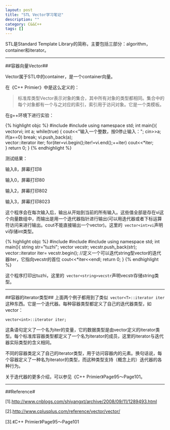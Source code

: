 ```yaml
---
layout: post
title: "STL Vector学习笔记"
description: ""
category: C&&C++
tags: []
---
```

STL是Standard Template Library的简称，主要包括三部分：algorithm，container和iterator。

--------------------------------------------------------
##容器向量Vector##

Vector属于STL中的container，是一个container向量。

在《C++ Primier》中是这么定义的：

> 标准库类型Vector表示对象的集合，其中所有对象的类型都相同。集合中的每个对象都有一个与之对应的索引，索引用于访问对象。它是一个类模板。

在g++环境下进行实验：

{% highlight objc %}
#include <iostream>
#include <vector>
using namespace std;
int main(){
    vector<int>vi;
    int a;
    while(true)
    {
    cout<<"输入一个整数，按0停止输入：";
    cin>>a;
    if(a==0)
    break;
    vi.push_back(a);  
    vector<int>::iterator iter;
    for(iter=vi.begin();iter!=vi.end();++iter)
    cout<<*iter;     
    }
    return 0;
    }
{% endhighlight %}

测试结果：

输入8，屏幕打印8

输入0，屏幕打印80

输入2，屏幕打印802

输入3，屏幕打印8023

这个程序会在每次输入后，输出从开始到当前的所有输入。这些值全部是存在vi这个向量数组中，而输出是用一个迭代器指针进行输出(可以用迭代器或者下标运算符访问来进行输出。cout不能直接输出一个vector)。这里的` vector<int>vi`声明vi存储int类型。

{% highlight objc %}
#include <iostream>
#include <string>
#include <vector>
using namespace std;
int main(){
    string str="tuzhi";
    vector<string> vecstr;
    vecstr.push_back(str);
    vector<string>::iterator iter= vecstr.begin();
    //定义一个可以迭代string型vector的迭代器iter，它指向vecstr的首位
    cout<<*iter<<endl;
    return 0;
}
{% endhighlight %}

这个程序打印出tuzhi，这里的` vector<string>vecstr`声明vecstr存储string类型。

--------------------------------------------------------------
##容器的iterator类型##
上面两个例子都用到了类似` vector<T>::iterator iter`这种东西。它是一个迭代器。每种容器类型都定义了自己的迭代器类型，如vector：

    vector<int>::iterator iter;

这条语句定义了一个名为iter的变量，它的数据类型是由vector<int>定义的iterator类型。每个标准库容器类型都定义了一个名为iterator的成员，这里的iterator与迭代器实际类型的含义相同。

不同的容器类定义了自己的iterator类型，用于访问容器内的元素。换句话说，每个容器定义了一种名为iterator的类型，而这种类型支持（概念上的）迭代器的各种行为。

关于迭代器的更多介绍，可以参见《C++ Primier》Page95～Page101。

--------------------------------------------------------------------------

##Reference#

[1].http://www.cnblogs.com/shiyangxt/archive/2008/09/11/1289493.html

[2].http://www.cplusplus.com/reference/vector/vector/

[3].《C++ Primier》Page95～Page101

